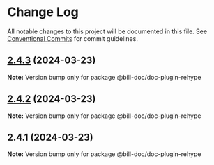 # Change Log

All notable changes to this project will be documented in this file.
See [Conventional Commits](https://conventionalcommits.org) for commit guidelines.

## [2.4.3](https://github.com/xpchbill/bill-docz/compare/v2.4.2...v2.4.3) (2024-03-23)

**Note:** Version bump only for package @bill-doc/doc-plugin-rehype

## [2.4.2](https://github.com/xpchbill/bill-docz/compare/v2.4.1...v2.4.2) (2024-03-23)

**Note:** Version bump only for package @bill-doc/doc-plugin-rehype

## 2.4.1 (2024-03-23)

**Note:** Version bump only for package @bill-doc/doc-plugin-rehype
